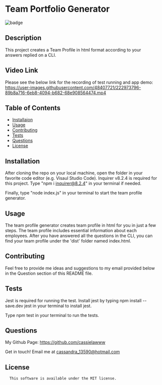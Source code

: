 # Team Portfolio Generator
  ![badge](https://img.shields.io/badge/license-MIT-important)

  ## Description
  This project creates a Team Profile in html format according to your answers replied on a CLI.

  ## Video Link
  Please see the below link for the recording of test running and app demo:
https://user-images.githubusercontent.com/48407721/222973796-89b8a716-6eb8-4094-b682-68e908564474.mp4

  ## Table of Contents
  - [Installaion](#installation)
  - [Usage](#usage)
  - [Contributing](#contributing)
  - [Tests](#tests)
  - [Questions](#questions)
  - [License](#license)

  ## Installation
  After cloning the repo on your local machine, open the folder in your favorite code editor (e.g. Visaul Studio Code). Inquirer v8.2.4 is required for this project. Type "npm i inquirer@8.2.4" in your terminal if needed.

  Finally, type "node index.js" in your terminal to start the team profile generator.

  ## Usage
  The team profile generator creates team profile in html for you in just a few steps. The team profile includes essential information about each employees. After you have answered all the questions in the CLI, you can find your team profile under the 'dist' folder named index.html.

  ## Contributing
  Feel free to provide me ideas and suggestions to my email provided below in the Question section of this README file.

  ## Tests
  Jest is required for running the test. Install jest by typing npm install --save.dev jest in your terminal to install jest.

  Type npm test in your terminal to run the tests.

  ## Questions
  My Github Page:
  https://github.com/cassielawww

  Get in touch! Email me at <a href='mailto:cassandra_13590@hotmail.com'> cassandra_13590@hotmail.com </a>


  ## License
      This software is available under the MIT license.
